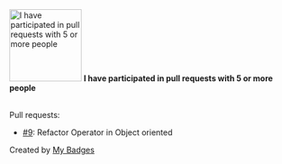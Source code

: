 <img src="https://my-badges.github.io/my-badges/pr-collaboration-5.png" alt="I have participated in pull requests with 5 or more people" title="I have participated in pull requests with 5 or more people" width="128">
<strong>I have participated in pull requests with 5 or more people</strong>
<br><br>

Pull requests:

- <a href="https://github.com/epfl-si/wp-operator/pull/9">#9</a>: Refactor Operator in Object oriented


Created by <a href="https://github.com/my-badges/my-badges">My Badges</a>